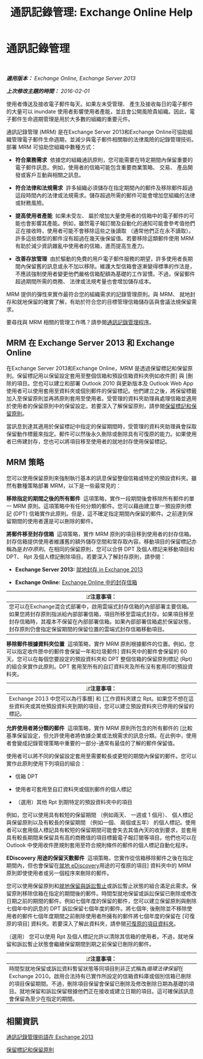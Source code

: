 ﻿---
title: '通訊記錄管理: Exchange Online Help'
TOCTitle: 通訊記錄管理
ms:assetid: 0dd92e9c-881e-43c0-9bbf-f41fdc9dfd87
ms:mtpsurl: https://technet.microsoft.com/zh-tw/library/Dd335093(v=EXCHG.150)
ms:contentKeyID: 50472547
ms.date: 05/23/2018
mtps_version: v=EXCHG.150
ms.translationtype: MT
---

# 通訊記錄管理

 

_**適用版本：** Exchange Online, Exchange Server 2013_

_**上次修改主題的時間：** 2016-02-01_

使用者傳送及接收電子郵件每天。如果左未受管理、 產生及接收每日的電子郵件的大量可以 inundate 使用者影響使用者產能，並且會公開風險貴組織。因此，電子郵件生命週期管理是用於大多數的組織的重要元件。

通訊記錄管理 (MRM) 是在Exchange Server 2013和Exchange Online可協助組織管理電子郵件生命週期，並減少與電子郵件相關聯的法律風險的記錄管理技術。部署 MRM 可協助您組織中數種方式：

  - **符合業務需求**  依據您的組織通訊原則，您可能需要在特定期間內保留重要的電子郵件訊息。例如，使用者的信箱可能包含重要商業策略、 交易、 產品開發或客戶互動與相關之訊息。

  - **符合法律和法規需求**  許多組織必須儲存在指定期間內的郵件及移除郵件超過這段時間內的法律或法規需求。儲存超過所需的郵件可能會增加您組織的法律或財務風險。

  - **提高使用者產能**  如果未受左、 屬於增加大量使用者的信箱中的電子郵件的可能也會影響其產能。例如，雖然電子報訂閱及自動化的通知可能會參考值他們正在接收時，使用者可能不會移除這些之後讀取 （通常他們正在永不讀取）。許多這些類型的郵件沒有超過在幾天後保留值。若要移除這類郵件使用 MRM 有助於減少資訊雜亂中使用者的信箱，進而提高生產力。

  - **改善存放管理**  由於驅動的免費的用戶電子郵件服務的期望，許多使用者長期間內保留舊的訊息或永不加以移除。維護大型信箱會逐漸變得標準的作法是，不應該強制使用者變更他們嚴格信箱配額為基礎的工作習慣。不過，保留郵件超過期間所需的商務、 法律或法規考量也會增加儲存成本。

MRM 提供的彈性來實作最符合您的組織需求的記錄管理原則。與 MRM、 就地封存和就地保留的確實了解，有助於符合您的目標管理信箱儲存區與會議法規保留需求。

要尋找與 MRM 相關的管理工作嗎？請參閱[通訊記錄管理程序](messaging-records-management-procedures-exchange-2013-help.md)。

## MRM 在 Exchange Server 2013 和 Exchange Online

在Exchange Server 2013和Exchange Online，MRM 是透過保留標記和保留原則。保留標記用以保留設定套用至整個信箱和預設信箱資料夾例如收件匣\] 與 \[刪除的項目。您也可以建立和部署 Outlook 2010 與更新版本及 Outlook Web App 使用者可以使用套用至資料夾或個別郵件的保留標記。他們建立之後，將保留標籤加入至保留原則並再將原則套用至使用者。受管理的資料夾助理員處理信箱並適用於使用者的保留原則中的保留設定。若要深入了解保留原則，請參閱[保留標記和保留原則](retention-tags-and-retention-policies-exchange-2013-help.md)。

當訊息到達其適用於保留標記中指定的保留期間時，受管理的資料夾助理員會採取保留動作標籤來指定。郵件可以然後永久刪除或刪除具有可復原的能力。如果使用者已佈建封存，您也可以將項目移至使用者的就地封存使用保留標記。

## MRM 策略

您可以使用保留原則來強制執行基本的訊息保留整個信箱或特定的預設資料夾。雖然有數種策略部署 MRM，以下是一些最常見的：

**移除指定的期間之後的所有郵件**  這項策略，實作一段期間後會移除所有郵件的單一 MRM 原則。這項策略中有任何分類的郵件。您可以藉由建立單一預設原則標記 (DPT) 信箱實作此原則。但是，這不確定指定期間內保留的郵件。之前達到保留期間的使用者還是可以刪除的郵件。

**將郵件移至封存信箱**  這項策略，實作 MRM 原則的項目移到使用者的封存信箱。封存信箱提供使用者維護舊的額外儲存空間和常存取內容。移動項目的保留標記亦稱為是*封存原則*。在相同的保留原則，您可以合併 DPT 及個人標記来移動項目和 DPT、 Rpt 及個人標記刪除項目。若要深入了解封存原則，請參閱：

  - **Exchange Server 2013:**  [就地封存 in Exchange 2013](in-place-archiving-in-exchange-2013-exchange-2013-help.md)

  - **Exchange Online:**  [Exchange Online 中的封存信箱](https://technet.microsoft.com/zh-tw/library/dn922147\(v=exchg.150\))

<table>
<thead>
<tr class="header">
<th><img src="images/Bb124558.note(EXCHG.150).gif" title="注意事項" alt="注意事項" />注意事項：</th>
</tr>
</thead>
<tbody>
<tr class="odd">
<td>您可以在Exchange混合式部署中，啟用雲端式封存信箱的內部部署主要信箱。如果您將封存原則指派給內部部署信箱，項目所移至雲端式封存。如果項目移至封存信箱時，其複本不保留在內部部署信箱。如果內部部署信箱處於保留狀態，封存原則仍會指定保留期間的保留位置的雲端式封存信箱移動項目。</td>
</tr>
</tbody>
</table>


**移除郵件根據資料夾位置**  這項策略，實作 MRM 原則根據郵件的位置。例如，您可以指定收件匣中的郵件會保留一年和垃圾郵件\] 資料夾中的郵件會保留的 60 天。您可以在每個您要設定的預設資料夾和 DPT 整個信箱的保留原則標記 (Rpt) 的組合來實作此原則。DPT 套用至所有的自訂資料夾及所有沒有套用印的預設資料夾。

<table>
<thead>
<tr class="header">
<th><img src="images/Bb124558.note(EXCHG.150).gif" title="注意事項" alt="注意事項" />注意事項：</th>
</tr>
</thead>
<tbody>
<tr class="odd">
<td>Exchange 2013 中您可以為行事曆] 和 [工作資料夾建立 Rpt。如果您不想在這些資料夾或其他預設資料夾到期的項目，您可以建立預設資料夾已停用的保留的標記。</td>
</tr>
</tbody>
</table>


**允許使用者將分類的郵件**  這項策略，實作 MRM 原則所包含的所有郵件的 \[比較基準保留設定，但允許使用者將依據企業或法規需求的訊息分類。在此例中，使用者會變成記錄管理策略中重要的一部分-通常有最佳的了解的郵件保留值。

使用者可以將不同的保留設定套用至需要較長或更短的期間內保留的郵件。您可以實作此原則使用下列項目的組合：

  - 信箱 DPT

  - 使用者可套用至自訂資料夾或個別郵件的個人標記

  - （選用）其他 Rpt 到期特定的預設資料夾中的項目

例如，您可以使用具有較短的保留期間 （例如兩天、 一週或 1 個月）、 個人標記與保留原則以及有較長的保留期間 （例如一個、 兩個或五年） 的個人標記。使用者可以套用個人標記具有較短的保留期間可能會失去其值內天的收到要求，並套用具有較長期間来保留具有高的商務值的項目標籤電子報訂閱等項目。他們也可以在 Outlook 中使用收件匣規則套用至符合規則條件的郵件的個人標記自動化程序。

**EDiscovery 用途的保留天數郵件**  這項策略，您實作從信箱移除郵件之後在指定期間內，但也會保留在[就地 eDiscovery](in-place-ediscovery-exchange-2013-help.md)用途的可復原的項目\] 資料夾中的 MRM 原則即使使用者或另一個程序來刪除的郵件。

您可以使用保留原則和[就地保留與訴訟暫止](in-place-hold-and-litigation-hold-exchange-2013-help.md)或訴訟暫止狀態的組合滿足此需求。保留原則移除信箱在指定的期間後的郵件。時間型就地保留或訴訟保留已刪除或修改日期之前的期間的郵件。例如七個年度的保留的郵件，您可以建立保留原則與刪除七個年中的訊息的 DPT 訴訟保留七個年度的郵件。將七個年; 後刪除並不移除使用者的郵件七個年度期間之前刪除使用者所擁有的郵件將七個年度的保留在 \[可復原的項目\] 資料夾。若要深入了解此資料夾，請參閱[可復原的項目資料夾](recoverable-items-folder-exchange-2013-help.md)。

（選用） 您可以使用 Rpt 及個人標記允許以清除其信箱的使用者。不過，就地保留和訴訟暫止狀態會繼續保留期間到期之前保留已刪除的郵件。

<table>
<thead>
<tr class="header">
<th><img src="images/Bb124558.note(EXCHG.150).gif" title="注意事項" alt="注意事項" />注意事項：</th>
</tr>
</thead>
<tbody>
<tr class="odd">
<td>時間型就地保留或訴訟資料暫留狀態等同項目則非正式稱為<em>循環法律保留</em>在 Exchange 2010。啟用合法持有已實作所設定的信箱資料庫或個別信箱已刪除的項目保留期間。不過，刪除項目保留會保留已刪除及修改刪除日期為基礎的項目。就地保留和訴訟保留根據他們正在接收或建立日期的項目。這可確保該訊息會保留為至少在指定的期間。</td>
</tr>
</tbody>
</table>


## 相關資訊

[通訊記錄管理術語在 Exchange 2013](messaging-records-management-terminology-in-exchange-2013-exchange-2013-help.md)

[保留標記和保留原則](retention-tags-and-retention-policies-exchange-2013-help.md)


